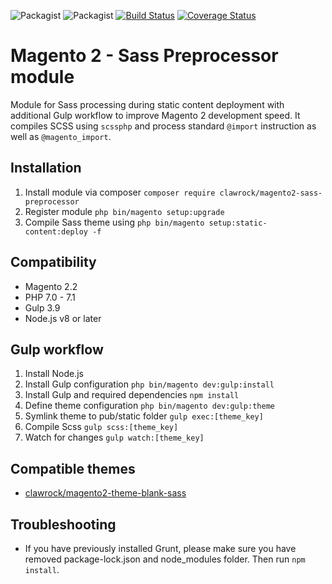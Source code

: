 ![Packagist](https://img.shields.io/packagist/v/clawrock/magento2-sass-preprocessor.svg)
![Packagist](https://img.shields.io/packagist/dt/clawrock/magento2-sass-preprocessor.svg)
[![Build Status](https://travis-ci.org/clawrock/magento2-sass-preprocessor.svg?branch=master)](https://travis-ci.org/clawrock/magento2-sass-preprocessor)
[![Coverage Status](https://coveralls.io/repos/github/clawrock/magento2-sass-preprocessor/badge.svg)](https://coveralls.io/github/clawrock/magento2-sass-preprocessor)

# Magento 2 - Sass Preprocessor module
Module for Sass processing during static content deployment with additional Gulp workflow to improve Magento 2 development speed. It compiles SCSS using `scssphp` and process standard `@import` instruction as well as `@magento_import`. 

## Installation
1. Install module via composer `composer require clawrock/magento2-sass-preprocessor`
2. Register module `php bin/magento setup:upgrade`
3. Compile Sass theme using `php bin/magento setup:static-content:deploy -f`

## Compatibility
* Magento 2.2
* PHP 7.0 - 7.1
* Gulp 3.9
* Node.js v8 or later

## Gulp workflow
1. Install Node.js
2. Install Gulp configuration `php bin/magento dev:gulp:install`
3. Install Gulp and required dependencies `npm install`
4. Define theme configuration `php bin/magento dev:gulp:theme`
5. Symlink theme to pub/static folder `gulp exec:[theme_key]`
6. Compile Scss `gulp scss:[theme_key]`
7. Watch for changes `gulp watch:[theme_key]`

## Compatible themes
* [clawrock/magento2-theme-blank-sass](https://github.com/clawrock/magento2-theme-blank-sass)

## Troubleshooting
* If you have previously installed Grunt, please make sure you have removed package-lock.json and node_modules folder. Then run `npm install`.
